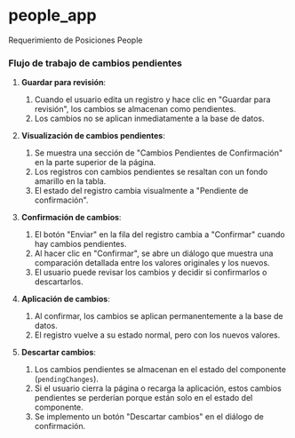 # people_app
Requerimiento de Posiciones People


### Flujo de trabajo de cambios pendientes

1. **Guardar para revisión**:
    1. Cuando el usuario edita un registro y hace clic en "Guardar para revisión", los cambios se almacenan como pendientes.
    2. Los cambios no se aplican inmediatamente a la base de datos.

2. **Visualización de cambios pendientes**:
    1. Se muestra una sección de "Cambios Pendientes de Confirmación" en la parte superior de la página.
    2. Los registros con cambios pendientes se resaltan con un fondo amarillo en la tabla.
    3. El estado del registro cambia visualmente a "Pendiente de confirmación".

3. **Confirmación de cambios**:
    1. El botón "Enviar" en la fila del registro cambia a "Confirmar" cuando hay cambios pendientes.
    2. Al hacer clic en "Confirmar", se abre un diálogo que muestra una comparación detallada entre los valores originales y los nuevos.
    3. El usuario puede revisar los cambios y decidir si confirmarlos o descartarlos.

4. **Aplicación de cambios**:
    1. Al confirmar, los cambios se aplican permanentemente a la base de datos.
    2. El registro vuelve a su estado normal, pero con los nuevos valores.

5. **Descartar cambios**:
    1. Los cambios pendientes se almacenan en el estado del componente (`pendingChanges`).
    2. Si el usuario cierra la página o recarga la aplicación, estos cambios pendientes se perderían porque están solo en el estado del componente.
    4. Se implemento un botón "Descartar cambios" en el diálogo de confirmación.